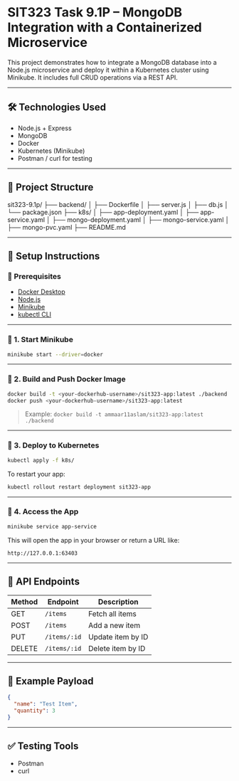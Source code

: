 # SIT323 Task 9.1P – MongoDB Integration with a Containerized Microservice

This project demonstrates how to integrate a MongoDB database into a Node.js microservice and deploy it within a Kubernetes cluster using Minikube. It includes full CRUD operations via a REST API.

---

## 🛠 Technologies Used

- Node.js + Express
- MongoDB
- Docker
- Kubernetes (Minikube)
- Postman / curl for testing

---

## 📁 Project Structure

sit323-9.1p/
├── backend/
│ ├── Dockerfile
│ ├── server.js
│ ├── db.js
│ └── package.json
├── k8s/
│ ├── app-deployment.yaml
│ ├── app-service.yaml
│ ├── mongo-deployment.yaml
│ ├── mongo-service.yaml
│ ├── mongo-pvc.yaml
├── README.md

---

## 🚀 Setup Instructions

### 🔹 Prerequisites

- [Docker Desktop](https://www.docker.com/products/docker-desktop)
- [Node.js](https://nodejs.org)
- [Minikube](https://minikube.sigs.k8s.io/)
- [kubectl CLI](https://kubernetes.io/docs/tasks/tools/)

---

### 🔹 1. Start Minikube

```bash
minikube start --driver=docker
```

---

### 🔹 2. Build and Push Docker Image

```bash
docker build -t <your-dockerhub-username>/sit323-app:latest ./backend
docker push <your-dockerhub-username>/sit323-app:latest
```

> Example:
> `docker build -t ammaar11aslam/sit323-app:latest ./backend`

---

### 🔹 3. Deploy to Kubernetes

```bash
kubectl apply -f k8s/
```

To restart your app:

```bash
kubectl rollout restart deployment sit323-app
```

---

### 🔹 4. Access the App

```bash
minikube service app-service
```

This will open the app in your browser or return a URL like:

```
http://127.0.0.1:63403
```

---

## 📡 API Endpoints

| Method | Endpoint     | Description       |
| ------ | ------------ | ----------------- |
| GET    | `/items`     | Fetch all items   |
| POST   | `/items`     | Add a new item    |
| PUT    | `/items/:id` | Update item by ID |
| DELETE | `/items/:id` | Delete item by ID |

---

## 🧪 Example Payload

```json
{
  "name": "Test Item",
  "quantity": 3
}
```

---

## ✅ Testing Tools

- Postman
- curl
